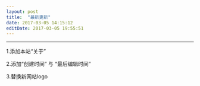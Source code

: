 ```yaml
---
layout: post
title:  "最新更新"
date: 2017-03-05 14:15:12
editDate: 2017-03-05 19:55:51
---
```

---
1.添加本站“关于”

2.添加“创建时间” 与 “最后编辑时间”

3.替换新网站logo